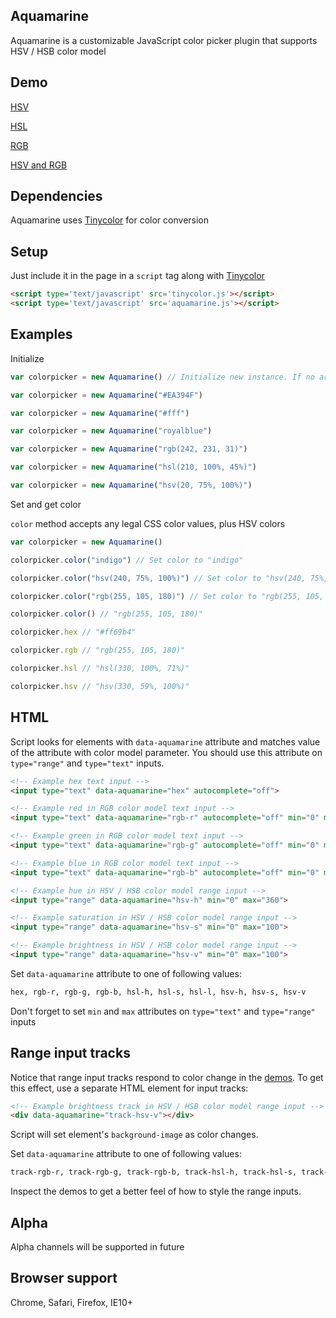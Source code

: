## Aquamarine
Aquamarine is a customizable JavaScript color picker plugin that supports HSV / HSB color model

## Demo

[HSV](https://rawgit.com/vladmoroz/Aquamarine/master/demo/hsv.html)

[HSL](https://rawgit.com/vladmoroz/Aquamarine/master/demo/hsl.html)

[RGB](https://rawgit.com/vladmoroz/Aquamarine/master/demo/rgb.html)

[HSV and RGB](https://rawgit.com/vladmoroz/Aquamarine/master/demo/multiple.html)

## Dependencies
Aquamarine uses [Tinycolor](https://github.com/bgrins/TinyColor) for color conversion

## Setup
Just include it in the page in a ``script`` tag along with [Tinycolor](https://github.com/bgrins/TinyColor)

```html
<script type='text/javascript' src='tinycolor.js'></script>
<script type='text/javascript' src='aquamarine.js'></script>
```

## Examples

Initialize

```javascript
var colorpicker = new Aquamarine() // Initialize new instance. If no arguments passed, default color will be #2CE7C5
```
```javascript
var colorpicker = new Aquamarine("#EA394F")
```
```javascript
var colorpicker = new Aquamarine("#fff")
```
```javascript
var colorpicker = new Aquamarine("royalblue")
```
```javascript
var colorpicker = new Aquamarine("rgb(242, 231, 31)")
```
```javascript
var colorpicker = new Aquamarine("hsl(210, 100%, 45%)")
```
```javascript
var colorpicker = new Aquamarine("hsv(20, 75%, 100%)")
```

Set and get color

``color`` method accepts any legal CSS color values, plus HSV colors

```javascript
var colorpicker = new Aquamarine()

colorpicker.color("indigo") // Set color to "indigo"

colorpicker.color("hsv(240, 75%, 100%)") // Set color to "hsv(240, 75%, 100%)"

colorpicker.color("rgb(255, 105, 180)") // Set color to "rgb(255, 105, 180)"

colorpicker.color() // "rgb(255, 105, 180)"

colorpicker.hex // "#ff69b4"

colorpicker.rgb // "rgb(255, 105, 180)"

colorpicker.hsl // "hsl(330, 100%, 71%)"

colorpicker.hsv // "hsv(330, 59%, 100%)"
```

## HTML

Script looks for elements with ``data-aquamarine`` attribute and matches value of the attribute with color model parameter. You should use this attribute on ``type="range"`` and ``type="text"`` inputs.

```html
<!-- Example hex text input -->
<input type="text" data-aquamarine="hex" autocomplete="off">

<!-- Example red in RGB color model text input -->
<input type="text" data-aquamarine="rgb-r" autocomplete="off" min="0" max="255">

<!-- Example green in RGB color model text input -->
<input type="text" data-aquamarine="rgb-g" autocomplete="off" min="0" max="255">

<!-- Example blue in RGB color model text input -->
<input type="text" data-aquamarine="rgb-b" autocomplete="off" min="0" max="255">

<!-- Example hue in HSV / HSB color model range input -->
<input type="range" data-aquamarine="hsv-h" min="0" max="360">

<!-- Example saturation in HSV / HSB color model range input -->
<input type="range" data-aquamarine="hsv-s" min="0" max="100">

<!-- Example brightness in HSV / HSB color model range input -->
<input type="range" data-aquamarine="hsv-v" min="0" max="100">
```

Set ``data-aquamarine`` attribute to one of following values:

```html	
hex, rgb-r, rgb-g, rgb-b, hsl-h, hsl-s, hsl-l, hsv-h, hsv-s, hsv-v
```

Don't forget to set ``min`` and ``max`` attributes on ``type="text"`` and ``type="range"`` inputs

## Range input tracks

Notice that range input tracks respond to color change in the [demos](https://rawgit.com/vladmoroz/Aquamarine/master/demo/multiple.html). To get this effect, use a separate HTML element for input tracks:
```html
<!-- Example brightness track in HSV / HSB color model range input -->
<div data-aquamarine="track-hsv-v"></div>
```

Script will set element's ``background-image`` as color changes.

Set ``data-aquamarine`` attribute to one of following values:
```html
track-rgb-r, track-rgb-g, track-rgb-b, track-hsl-h, track-hsl-s, track-hsl-l, track-hsv-h, track-hsv-s, track-hsv-v
```

Inspect the demos to get a better feel of how to style the range inputs.

## Alpha
Alpha channels will be supported in future

## Browser support
Chrome, Safari, Firefox, IE10+
